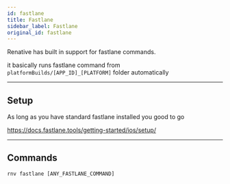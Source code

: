 ```yaml
---
id: fastlane
title: Fastlane
sidebar_label: Fastlane
original_id: fastlane
---
```



Renative has built in support for fastlane commands.

it basically runs fastlane command from `platformBuilds/[APP_ID]_[PLATFORM]` folder automatically

---
## Setup

As long as you have standard fastlane installed you good to go

https://docs.fastlane.tools/getting-started/ios/setup/

---
## Commands

`rnv fastlane [ANY_FASTLANE_COMMAND]`
